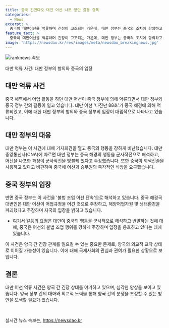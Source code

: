 ```yaml
---
title: 중국 진먼다오 대만 어선 나포 양안 갈등 증폭
categories:
  - News
excerpt: >
  중국이 대만어선을 억류하며 긴장이 고조되는 가운데, 대만 정부는 중국의 조치에 항의하고 억류된 어선과 선원의 즉각 석방을 촉구했다. 중국은 억류한 어선이 불법 조업을 한 것이라 주장하며 대응했다. 이 사건은 중국의 대만에 대한 압력이 고조되고 있는 가운데 발생해, 외신들은 이를 중국의 회색지대 전략의 일환이라고 분석하고 있다. 이에 따라 대만과 중국 간의 갈등이 고조되는 상황이라는 평가가 이뤄지고 있다.
feature_text: >
  중국이 대만어선을 억류하며 긴장이 고조되는 가운데, 대만 정부는 중국의 조치에 항의하고 억류된 어선과 선원의 즉각 석방을 촉구했다. 중국은 억류한 어선이 불법 조업을 한 것이라 주장하며 대응했다. 이 사건은 중국의 대만에 대한 압력이 고조되고 있는 가운데 발생해, 외신들은 이를 중국의 회색지대 전략의 일환이라고 분석하고 있다. 이에 따라 대만과 중국 간의 갈등이 고조되는 상황이라는 평가가 이뤄지고 있다.
image: 'https://newsdao.kr/res/images/meta/newsdao_breakingnews.jpg'
---
```


<p><img src="https://newsdao.kr/res/images/meta/newsdao_breakingnews.jpg" alt="ranknews 속보" /></p>

<p>대만 억류 사건: 대만 정부의 항의와 중국의 입장</p>

<h2 data-ke-size="size26">대만 억류 사건</h2>

<p data-ke-size="size16">중국 해역에서 어업 활동을 하던 대만 어선이 중국 정부에 의해 억류되면서 대만 정부와 중국 정부 간의 갈등이 일고 있습니다. 대만 어선 '다진만 88호'가 중국 해경에 의해 억류되었고, 이에 대한 대만 정부의 항의와 중국 정부의 입장이 대립적으로 나타나고 있습니다.</p>

<h2 data-ke-size="size26">대만 정부의 대응</h2>

<p data-ke-size="size16">대만 정부는 이 사건에 대해 기자회견을 열고 중국의 행동을 강하게 비난했습니다. 대만 중앙통신사(CNA)에 따르면 대만 정부는 중국 해경의 행동을 군사작전으로 해석하고, 어선을 나포한 과정이 군사작전을 방불케 했다고 주장했습니다. 또한 중국이 회색전술을 사용하고 있다고 비판하며 중국에 어선과 승무원의 즉각적인 석방을 요구했습니다.</p>

<h2 data-ke-size="size26">중국 정부의 입장</h2>

<p data-ke-size="size16">반면 중국 정부는 이 사건을 '불법 조업 어선 단속'으로 해석하고 있습니다. 중국 해경국 대변인은 대만 어선이 어업규정을 어긴 것으로 주장하고, 해양어업자원 및 생태환경을 파괴했다고 주장하며 자국의 입장을 밝히고 있습니다.</p>

<ul>
<li>여기서 갈등의 요점은 대만이 중국의 행동을 군사적으로 해석하고 반발하는 것에 대해, 중국은 어선의 불법 조업 행위를 강하게 주장하며 입장을 옹호하고 있다는 데에 있습니다.</li>
</ul>

<p data-ke-size="size16">이 사건은 양국 간 긴장 관계를 일으킬 수 있는 중요한 문제로, 양국의 외교적 교착 상태로 이어질 가능성이 있습니다. 이에 대해 국제사회의 관심과 관여가 필요한 상황으로 보입니다.</p>

<h2 data-ke-size="size26">결론</h2>

<p data-ke-size="size16">대만 어선 억류 사건은 양국 간 긴장 상태를 야기하고 있으며, 심각한 양상을 보이고 있습니다. 양국 정부 간의 대화와 외교적 노력을 통해 양국 간의 분쟁을 조정할 수 있는 방안을 모색할 필요가 있습니다.</p>

<p data-ke-size="size16">&nbsp;</p>
실시간 뉴스 속보는, <a href="https://newsdao.kr" rel="dofollow">https://newsdao.kr</a>


